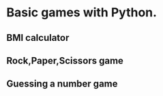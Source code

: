 # Basic games with Python. 

## BMI calculator
## Rock,Paper,Scissors game
## Guessing a number game
